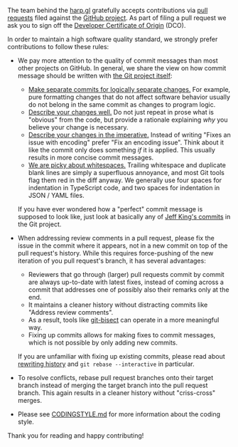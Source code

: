 The team behind the [harp.gl](https://github.com/lume/harp.gl) gratefully accepts contributions via
[pull requests](https://help.github.com/articles/about-pull-requests/) filed against the
[GitHub project](https://github.com/lume/harp.gl/pulls). As part of filing a pull request we ask you to
sign off the [Developer Certificate of Origin](https://developercertificate.org/) (DCO).

In order to maintain a high software quality standard, we strongly prefer contributions to follow these rules:

-   We pay more attention to the quality of commit messages than most other projects on GitHub. In general, we share the
    view on how commit message should be written with
    [the Git project itself](https://github.com/git/git/blob/master/Documentation/SubmittingPatches):

    -   [Make separate commits for logically separate changes.](https://github.com/git/git/blob/e6932248fcb41fb94a0be484050881e03c7eb298/Documentation/SubmittingPatches#L43)
        For example, pure formatting changes that do not affect software behavior usually do not belong in the same commit as
        changes to program logic.
    -   [Describe your changes well.](https://github.com/git/git/blob/e6932248fcb41fb94a0be484050881e03c7eb298/Documentation/SubmittingPatches#L101)
        Do not just repeat in prose what is "obvious" from the code, but provide a rationale explaining _why_ you believe
        your change is necessary.
    -   [Describe your changes in the imperative.](https://github.com/git/git/blob/e6932248fcb41fb94a0be484050881e03c7eb298/Documentation/SubmittingPatches#L133)
        Instead of writing "Fixes an issue with encoding" prefer "Fix an encoding issue". Think about it like the commit
        only does something _if_ it is applied. This usually results in more concise commit messages.
    -   [We are picky about whitespaces.](https://github.com/git/git/blob/e6932248fcb41fb94a0be484050881e03c7eb298/Documentation/SubmittingPatches#L95)
        Trailing whitespace and duplicate blank lines are simply a superfluous annoyance, and most Git tools flag them red
        in the diff anyway. We generally use four spaces for indentation in TypeScript code, and two spaces for indentation in JSON / YAML files.

    If you have ever wondered how a "perfect" commit message is supposed to look like, just look at basically any of
    [Jeff King's commits](https://github.com/git/git/commits?author=peff) in the Git project.

-   When addressing review comments in a pull request, please fix the issue in the commit where it appears, not in a new
    commit on top of the pull request's history. While this requires force-pushing of the new iteration of you pull
    request's branch, it has several advantages:

    -   Reviewers that go through (larger) pull requests commit by commit are always up-to-date with latest fixes, instead
        of coming across a commit that addresses one of possibly also their remarks only at the end.
    -   It maintains a cleaner history without distracting commits like "Address review comments".
    -   As a result, tools like [git-bisect](https://git-scm.com/docs/git-bisect) can operate in a more meaningful way.
    -   Fixing up commits allows for making fixes to commit messages, which is not possible by only adding new commits.

    If you are unfamiliar with fixing up existing commits, please read about [rewriting history](https://git-scm.com/book/id/v2/Git-Tools-Rewriting-History)
    and `git rebase --interactive` in particular.

-   To resolve conflicts, rebase pull request branches onto their target branch instead of merging the target branch into
    the pull request branch. This again results in a cleaner history without "criss-cross" merges.

-   Please see [CODINGSTYLE.md](CODINGSTYLE.md) for more information about the coding style.

<!---
As GitHub is not particularly good at reviewing pull requests commit by commit, it does not support adding review
comments to commit messages at all, and it cannot show the diff between two iterations of force-pushed pull request
branches, we encourage you to give [Reviewable](https://reviewable.io/) a try which addresses these GitHub limitations.
Reviewable is integrated with pull requests to harp.gl and you can find a button to initiate reviews at
the bottom of the first post in a pull request's conversation.
-->

Thank you for reading and happy contributing!
